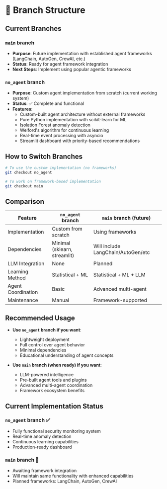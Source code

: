 # 🌳 Branch Structure

## Current Branches

### `main` branch
- **Purpose**: Future implementation with established agent frameworks (LangChain, AutoGen, CrewAI, etc.)
- **Status**: Ready for agent framework integration
- **Next Steps**: Implement using popular agentic frameworks

### `no_agent` branch
- **Purpose**: Custom agent implementation from scratch (current working system)
- **Status**: ✅ Complete and functional
- **Features**:
  - Custom-built agent architecture without external frameworks
  - Pure Python implementation with scikit-learn for ML
  - Isolation Forest anomaly detection
  - Welford's algorithm for continuous learning
  - Real-time event processing with asyncio
  - Streamlit dashboard with priority-based recommendations

## How to Switch Branches

```bash
# To use the custom implementation (no frameworks)
git checkout no_agent

# To work on framework-based implementation
git checkout main
```

## Comparison

| Feature | `no_agent` branch | `main` branch (future) |
|---------|-------------------|------------------------|
| Implementation | Custom from scratch | Using frameworks |
| Dependencies | Minimal (sklearn, streamlit) | Will include LangChain/AutoGen/etc |
| LLM Integration | None | Planned |
| Learning Method | Statistical + ML | Statistical + ML + LLM |
| Agent Coordination | Basic | Advanced multi-agent |
| Maintenance | Manual | Framework-supported |

## Recommended Usage

- **Use `no_agent` branch if you want**:
  - Lightweight deployment
  - Full control over agent behavior
  - Minimal dependencies
  - Educational understanding of agent concepts

- **Use `main` branch (when ready) if you want**:
  - LLM-powered intelligence
  - Pre-built agent tools and plugins
  - Advanced multi-agent coordination
  - Framework ecosystem benefits

## Current Implementation Status

### `no_agent` branch ✅
- Fully functional security monitoring system
- Real-time anomaly detection
- Continuous learning capabilities
- Production-ready dashboard

### `main` branch 🚧
- Awaiting framework integration
- Will maintain same functionality with enhanced capabilities
- Planned frameworks: LangChain, AutoGen, CrewAI